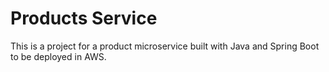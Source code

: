 ﻿# Products Service

This is a project for a product microservice built with Java and Spring Boot to be deployed in AWS.
